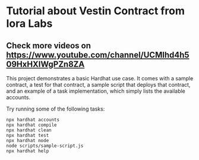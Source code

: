 # Tutorial about Vestin Contract from Iora Labs
## Check more videos on https://www.youtube.com/channel/UCMlhd4h509HxHXIWgPZn8ZA

This project demonstrates a basic Hardhat use case. It comes with a sample contract, a test for that contract, a sample script that deploys that contract, and an example of a task implementation, which simply lists the available accounts.

Try running some of the following tasks:

```shell
npx hardhat accounts
npx hardhat compile
npx hardhat clean
npx hardhat test
npx hardhat node
node scripts/sample-script.js
npx hardhat help
```
